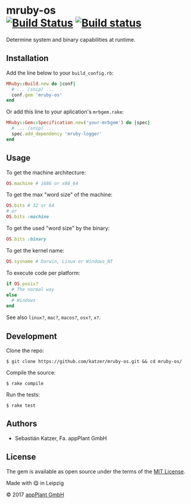 # mruby-os <br> [![Build Status](https://travis-ci.com/appPlant/mruby-os.svg?branch=master)](https://travis-ci.com/appPlant/mruby-os) [![Build status](https://ci.appveyor.com/api/projects/status/9o4do8f94gh0kagg?svg=true)](https://ci.appveyor.com/project/katzer/mruby-os)

Determine system and binary capabilities at runtime.

## Installation

Add the line below to your `build_config.rb`:

```ruby
MRuby::Build.new do |conf|
  # ... (snip) ...
  conf.gem 'mruby-os'
end
```

Or add this line to your aplication's `mrbgem.rake`:

```ruby
MRuby::Gem::Specification.new('your-mrbgem') do |spec|
  # ... (snip) ...
  spec.add_dependency 'mruby-logger'
end
```

## Usage

To get the machine architecture:
```ruby
OS.machine # i686 or x86_64
```

To get the max "word size" of the machine:
```ruby
OS.bits # 32 or 64
# or
OS.bits :machine
```

To get the used "word size" by the binary:
```ruby
OS.bits :binary
```

To get the kernel name:
```ruby
OS.sysname # Darwin, Linux or Windows_NT
```

To execute code per platform:
```ruby
if OS.posix?
  # The normal way
else
  # Windows
end
```

See also `linux?`, `mac?`, `macos?`, `osx?`, `x?`.

## Development

Clone the repo:
    
    $ git clone https://github.com/katzer/mruby-os.git && cd mruby-os/

Compile the source:

    $ rake compile

Run the tests:

    $ rake test

## Authors

- Sebastián Katzer, Fa. appPlant GmbH

## License

The gem is available as open source under the terms of the [MIT License][license].

Made with :yum: in Leipzig

© 2017 [appPlant GmbH][appplant]

[license]: http://opensource.org/licenses/MIT
[appplant]: www.appplant.de
